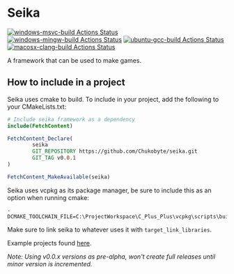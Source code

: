 # Seika

[![windows-msvc-build Actions Status](https://github.com/Chukobyte/seika/workflows/windows-msvc-build/badge.svg)](https://github.com/Chukobyte/seika/actions)
[![windows-mingw-build Actions Status](https://github.com/Chukobyte/seika/workflows/windows-mingw-build/badge.svg)](https://github.com/Chukobyte/seika/actions)
[![ubuntu-gcc-build Actions Status](https://github.com/Chukobyte/seika/workflows/ubuntu-gcc-build/badge.svg)](https://github.com/Chukobyte/seika/actions)
[![macosx-clang-build Actions Status](https://github.com/Chukobyte/seika/workflows/macosx-clang-build/badge.svg)](https://github.com/Chukobyte/seika/actions)

A framework that can be used to make games.

## How to include in a project

Seika uses cmake to build.  To include in your project, add the following to your CMakeLists.txt:
```cmake
# Include seika framework as a dependency
include(FetchContent)

FetchContent_Declare(
        seika
        GIT_REPOSITORY https://github.com/Chukobyte/seika.git
        GIT_TAG v0.0.1
)

FetchContent_MakeAvailable(seika)
```

Seika uses vcpkg as its package manager, be sure to include this as an option when running cmake:
```
-DCMAKE_TOOLCHAIN_FILE=C:\ProjectWorkspace\C_Plus_Plus\vcpkg\scripts\buildsystems\vcpkg.cmake
```

Make sure to link seika to whatever uses it with `target_link_libraries`.

Example projects found [here](https://github.com/Chukobyte/seika-examples).

*Note: Using v0.0.x versions as pre-alpha, won't create full releases until minor version is incremented.*
